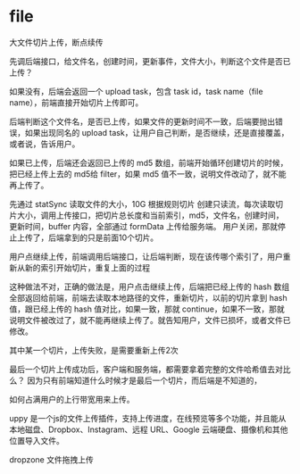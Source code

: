 # file







大文件切片上传，断点续传

先调后端接口，给文件名，创建时间，更新事件，文件大小，判断这个文件是否已上传？

如果没有，后端会返回一个 upload task，包含 task id，task name（file name），前端直接开始切片上传即可。

后端判断这个文件名，是否已上传，如果文件的更新时间不一致，后端要抛出错误，如果出现同名的 upload task，让用户自己判断，是否继续，还是直接覆盖，或者说，告诉用户。

如果已上传，后端还会返回已上传的 md5 数组，前端开始循环创建切片的时候，把已经上传上去的 md5给 filter，如果 md5 值不一致，说明文件改动了，就不能再上传了。

先通过 statSync 读取文件的大小，10G
根据规则切片
创建只读流，每次读取切片大小，调用上传接口，把切片总长度和当前索引，md5，文件名，创建时间，更新时间，buffer 内容，全部通过 formData 上传给服务端。
用户关闭，那就停止上传了，后端拿到的只是前面10个切片。

用户点继续上传，前端调用后端接口，让后端判断，现在该传哪个索引了，用户重新从新的索引开始切片，重复上面的过程

这种做法不对，正确的做法是，用户点击继续上传，后端把已经上传的 hash 数组全部返回给前端，前端去读取本地路径的文件，重新切片，以前的切片拿到 hash 值，跟已经上传的 hash 值对比，如果一致，那就 continue，如果不一致，那就说明文件被改过了，就不能再继续上传了。就告知用户，文件已损坏，或者文件已修改。

其中某一个切片，上传失败，是需要重新上传2次

最后一个切片上传成功后，客户端和服务端，都需要拿着完整的文件哈希值去对比么？
因为只有前端知道什么时候才是最后一个切片，而后端是不知道的，

如何占满用户的上行带宽用来上传。







uppy 是一个js的文件上传插件，支持上传进度，在线预览等多个功能，并且能从本地磁盘、Dropbox、Instagram、远程 URL、Google 云端硬盘、摄像机和其他位置导入文件。


dropzone 文件拖拽上传